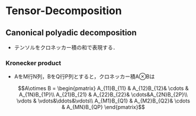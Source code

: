 # Tensor-Decomposition
## Canonical polyadic decomposition
* テンソルをクロネッカー積の和で表現する．
### Kronecker product
* AをM行N列，BをQ行P列とすると，クロネッカー積A⊗Bは
  ```math
  A\otimes B = 
  \begin{pmatrix}
  A_{11}B_{11} & A_{12}B_{12}& \cdots & A_{1N}B_{1P}\\
  A_{21}B_{21} & A_{22}B_{22}& \cdots&A_{2N}B_{2P}\\
  \vdots & \vdots&\ddots&\vdots\\
  A_{M1}B_{Q1}  & A_{M2}B_{Q2}& \cdots & A_{MN}B_{QP}
  \end{pmatrix}
  ```
##
